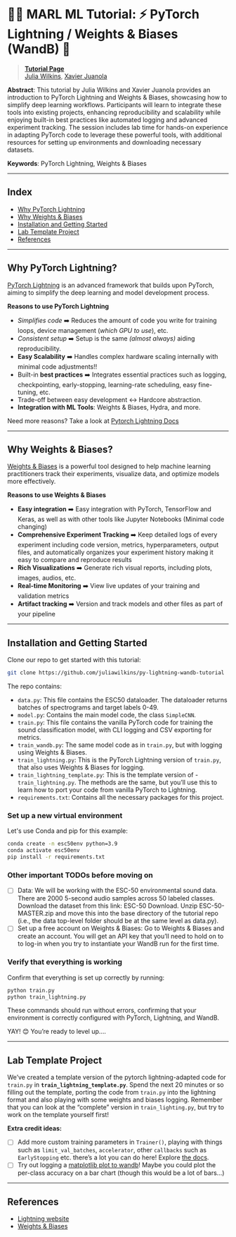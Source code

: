 # 🐱‍💻 MARL ML Tutorial: ⚡ PyTorch Lightning / Weights & Biases (WandB) 📜

>  **[Tutorial Page](https://julianotes.notion.site/MARL-ML-Tutorial-PyTorch-Lightning-Weights-Biases-WandB-Tutorial-12d06e9a3217809490cfdcad3ad48614?pvs=4)**  
> [Julia Wilkins](https://juliawilkins.github.io), [Xavier Juanola](https://xavijuanola.github.io/)

**Abstract**: This tutorial by Julia Wilkins and Xavier Juanola provides an introduction to PyTorch Lightning and Weights & Biases, showcasing how to simplify deep learning workflows. Participants will learn to integrate these tools into existing projects, enhancing reproducibility and scalability while enjoying built-in best practices like automated logging and advanced experiment tracking. The session includes lab time for hands-on experience in adapting PyTorch code to leverage these powerful tools, with additional resources for setting up environments and downloading necessary datasets.

**Keywords**: PyTorch Lightning, Weights & Biases

*****************

## Index
- [Why PyTorch Lightning](#why-pytorch-lightning)
- [Why Weights & Biases](#why-weights--biases)
- [Installation and Getting Started](#installation-and-getting-started)
- [Lab Template Project](#lab-template-project)
- [References](#references)


*****************

## Why PyTorch Lightning?

[PyTorch Lightning](https://lightning.ai/docs/pytorch/stable/) is an advanced framework that builds upon PyTorch, aiming to simplify the deep learning and model development process.

**Reasons to use PyTorch Lightning**

- *Simplifies code* ➡️ Reduces the amount of code you write for training loops, device management (*which GPU to use*), etc.
- *Consistent setup* ➡️ Setup is the same *(almost always)* aiding reproducibility.
- **Easy Scalability** ➡️ Handles complex hardware scaling internally with minimal code adjustments!!
- Built-in **best practices** ➡️ Integrates essential practices such as logging, checkpointing, early-stopping, learning-rate scheduling, easy fine-tuning, etc.
- Trade-off between easy development ↔️ Hardcore abstraction.
- **Integration with ML Tools**: Weights & Biases, Hydra, and more.

Need more reasons? Take a look at [Pytorch Lightning Docs](https://lightning.ai/docs/pytorch/stable/)

*****************

## Why Weights & Biases?

[Weights & Biases](https://wandb.ai/site/) is a powerful tool designed to help machine learning practitioners track their experiments, visualize data, and optimize models more effectively.

**Reasons to use Weights & Biases**

- **Easy integration** ➡️ Easy integration with PyTorch, TensorFlow and Keras, as well as with other tools like Jupyter Notebooks (Minimal code changing)
- **Comprehensive Experiment Tracking** ➡️ Keep detailed logs of every experiment including code version, metrics, hyperparameters, output files, and automatically organizes your experiment history making it easy to compare and reproduce results
- **Rich Visualizations** ➡️ Generate rich visual reports, including plots, images, audios, etc.
- **Real-time Monitoring** ➡️ View live updates of your training and validation metrics
- **Artifact tracking** ➡️ Version and track models and other files as part of your pipeline

*****************

## Installation and Getting Started

Clone our repo to get started with this tutorial:

```bash
git clone https://github.com/juliawilkins/py-lightning-wandb-tutorial
```

The repo contains:

- `data.py`: This file contains the ESC50 dataloader. The dataloader returns batches of spectrograms and target labels 0-49.
- `model.py`: Contains the main model code, the class `SimpleCNN`.
- `train.py`: This file contains the vanilla PyTorch code for training the sound classification model, with CLI logging and CSV exporting for metrics.
- `train_wandb.py`: The same model code as in `train.py`, but with logging using Weights & Biases.
- `train_lightning.py`: This is the PyTorch Lightning version of `train.py`, that also uses Weights & Biases for logging.
- `train_lightning_template.py`: This is the template version of - `train_lightning.py`. The methods are the same, but you’ll use this to learn how to port your code from vanilla PyTorch to Lightning.
-  `requirements.txt`: Contains all the necessary packages for this project.

### Set up a new virtual environment

Let's use Conda and pip for this example:

```bash
conda create -n esc50env python=3.9
conda activate esc50env
pip install -r requirements.txt
```

### Other important TODOs before moving on

- [ ]  Data: We will be working with the ESC-50 environmental sound data. There are 2000 5-second audio samples across 50 labeled classes. Download the dataset from this link: ESC-50 Download. Unzip ESC-50-MASTER.zip and move this into the base directory of the tutorial repo (i.e., the data top-level folder should be at the same level as data.py).
- [ ]  Set up a free account on Weights & Biases: Go to Weights & Biases and create an account. You will get an API key that you’ll need to hold on to to log-in when you try to instantiate your WandB run for the first time.

### Verify that everything is working

Confirm that everything is set up correctly by running:

```bash
python train.py
python train_lightning.py
```

These commands should run without errors, confirming that your environment is correctly configured with PyTorch, Lightning, and WandB.

YAY! 😊 You’re ready to level up….

*****************

## Lab Template Project

We’ve created a template version of the pytorch lightning-adapted code for `train.py` in **`train_lightning_template.py`**. Spend the next 20 minutes or so filling out the template, porting the code from `train.py` into the lightning format and also playing with some weights and biases logging. Remember that you can look at the “complete” version in `train_lighting.py`, but try to work on the template yourself first!

**Extra credit ideas:**

- [ ]  Add more custom training parameters in `Trainer()`, playing with things such as `limit_val_batches`, `accelerator`, other `callbacks` such as `EarlyStopping` etc. there’s a lot you can do here! Explore [the docs](https://lightning.ai/docs/pytorch/stable/common/trainer.html).
- [ ]  Try out logging a [matplotlib plot to wandb](https://docs.wandb.ai/guides/track/log/plots/)! Maybe you could plot the per-class accuracy on a bar chart (though this would be a lot of bars…)

*****************

## References

- [Lightning website](https://lightning.ai/docs/pytorch/stable/)
- [Weights & Biases](https://wandb.ai/site/)
